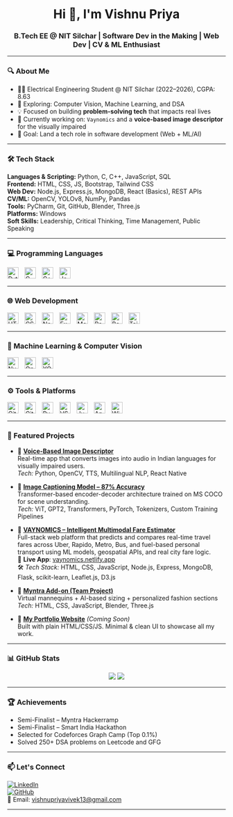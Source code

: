 <h1 align="center">Hi 👋, I'm Vishnu Priya</h1>
<h3 align="center">B.Tech EE @ NIT Silchar | Software Dev in the Making | Web Dev | CV & ML Enthusiast</h3>

---

### 🔍 About Me

- 👩‍🎓 Electrical Engineering Student @ NIT Silchar (2022–2026), CGPA: 8.63  
- 🧠 Exploring: Computer Vision, Machine Learning, and DSA  
- 💡 Focused on building **problem-solving tech** that impacts real lives  
- 🌱 Currently working on: `Vaynomics` and a **voice-based image descriptor** for the visually impaired  
- 🎯 Goal: Land a tech role in software development (Web + ML/AI)

---

### 🛠️ Tech Stack

**Languages & Scripting:** Python, C, C++, JavaScript, SQL  
**Frontend:** HTML, CSS, JS, Bootstrap, Tailwind CSS  
**Web Dev:** Node.js, Express.js, MongoDB, React (Basics), REST APIs  
**CV/ML:** OpenCV, YOLOv8, NumPy, Pandas  
**Tools:** PyCharm, Git, GitHub, Blender, Three.js  
**Platforms:** Windows  
**Soft Skills:** Leadership, Critical Thinking, Time Management, Public Speaking

---

### 💻 Programming Languages

<p align="left">
  <img src="https://cdn.jsdelivr.net/gh/devicons/devicon/icons/python/python-original.svg" style="height:26px;width:auto;margin-right:10px;" alt="Python"/>
  <img src="https://cdn.jsdelivr.net/gh/devicons/devicon/icons/c/c-original.svg" style="height:26px;width:auto;margin-right:10px;" alt="C"/>
  <img src="https://cdn.jsdelivr.net/gh/devicons/devicon/icons/cplusplus/cplusplus-original.svg" style="height:26px;width:auto;margin-right:10px;" alt="C++"/>
  <img src="https://cdn.jsdelivr.net/gh/devicons/devicon/icons/javascript/javascript-original.svg" style="height:26px;width:auto;margin-right:10px;" alt="JavaScript"/>
</p>

---

### 🌐 Web Development

<p align="left">
  <img src="https://cdn.jsdelivr.net/gh/devicons/devicon/icons/html5/html5-original.svg" style="height:26px;width:auto;margin-right:10px;" alt="HTML5"/>
  <img src="https://cdn.jsdelivr.net/gh/devicons/devicon/icons/css3/css3-original.svg" style="height:26px;width:auto;margin-right:10px;" alt="CSS3"/>
  <img src="https://cdn.jsdelivr.net/gh/devicons/devicon/icons/nodejs/nodejs-original.svg" style="height:26px;width:auto;margin-right:10px;" alt="Node.js"/>
  <img src="https://cdn.jsdelivr.net/gh/devicons/devicon/icons/express/express-original.svg" style="height:26px;width:auto;margin-right:10px;" alt="Express.js"/>
  <img src="https://cdn.jsdelivr.net/gh/devicons/devicon/icons/mongodb/mongodb-original.svg" style="height:26px;width:auto;margin-right:10px;" alt="MongoDB"/>
  <img src="https://cdn.jsdelivr.net/gh/devicons/devicon/icons/react/react-original.svg" style="height:26px;width:auto;margin-right:10px;" alt="React.js"/>
  <img src="https://cdn.jsdelivr.net/gh/devicons/devicon/icons/bootstrap/bootstrap-original.svg" style="height:26px;width:auto;margin-right:10px;" alt="Bootstrap"/>
  <img src="https://img.shields.io/badge/Tailwind_CSS-38B2AC?style=flat&logo=tailwind-css&logoColor=white" style="height:26px;width:auto;margin-right:10px;" alt="Tailwind CSS"/>
</p>

---

### 🧠 Machine Learning & Computer Vision

<p align="left">
  <img src="https://cdn.jsdelivr.net/gh/devicons/devicon/icons/numpy/numpy-original.svg" style="height:26px;width:auto;margin-right:10px;" alt="NumPy"/>
  <img src="https://cdn.jsdelivr.net/gh/devicons/devicon/icons/opencv/opencv-original.svg" style="height:26px;width:auto;margin-right:10px;" alt="OpenCV"/>
  <img src="https://raw.githubusercontent.com/ultralytics/assets/main/logo/logo-github.png" style="height:26px;width:auto;margin-right:10px;" alt="YOLOv8"/>
</p>

---

### ⚙️ Tools & Platforms

<p align="left">
  <img src="https://cdn.jsdelivr.net/gh/devicons/devicon/icons/git/git-original.svg" style="height:26px;width:auto;margin-right:10px;" alt="Git"/>
  <img src="https://cdn.jsdelivr.net/gh/devicons/devicon/icons/github/github-original.svg" style="height:26px;width:auto;margin-right:10px;" alt="GitHub"/>
  <img src="https://img.shields.io/badge/PyCharm-000000?style=flat&logo=pycharm&logoColor=white" style="height:26px;width:auto;margin-right:10px;" alt="PyCharm"/>
  <img src="https://img.shields.io/badge/VS%20Code-007ACC?style=flat&logo=visual-studio-code&logoColor=white" style="height:26px;width:auto;margin-right:10px;" alt="VS Code"/>
  <img src="https://img.shields.io/badge/Jupyter-F37626?style=flat&logo=jupyter&logoColor=white" style="height:26px;width:auto;margin-right:10px;" alt="Jupyter Notebook"/>
  <img src="https://img.shields.io/badge/Anaconda-44A833?style=flat&logo=anaconda&logoColor=white" style="height:26px;width:auto;margin-right:10px;" alt="Anaconda"/>
  <img src="https://img.shields.io/badge/Windows-0078D6?style=flat&logo=windows&logoColor=white" style="height:26px;width:auto;margin-right:10px;" alt="Windows"/>
</p>

---

### 💼 Featured Projects

- 🔹 **[Voice-Based Image Descriptor](https://github.com/vishnu2005/Image-Captioning-App)**  
  Real-time app that converts images into audio in Indian languages for visually impaired users.  
  *Tech:* Python, OpenCV, TTS, Multilingual NLP, React Native

- 🔹 **[Image Captioning Model – 87% Accuracy](https://github.com/vishnu2005/Image-Captioning-Model-87-accuracy-)**  
  Transformer-based encoder-decoder architecture trained on MS COCO for scene understanding.  
  *Tech:* ViT, GPT2, Transformers, PyTorch, Tokenizers, Custom Training Pipelines

- 🔹 **[VAYNOMICS – Intelligent Multimodal Fare Estimator](https://github.com/vishnu2005/VAYNOMICS)**  
  Full-stack web platform that predicts and compares real-time travel fares across Uber, Rapido, Metro, Bus, and fuel-based personal transport using ML models, geospatial APIs, and real city fare logic.  
  📍 **Live App**: [vaynomics.netlify.app](https://68779701d2d3c472a017cbf9--superlative-macaron-26e588.netlify.app/)  
  🛠️ *Tech Stack:* HTML, CSS, JavaScript, Node.js, Express, MongoDB, Flask, scikit-learn, Leaflet.js, D3.js

- 🔹 **[Myntra Add-on (Team Project)](https://github.com/vishnu2005/NIT-SILCHAR_BINARY-BEACONS)**  
  Virtual mannequins + AI-based sizing + personalized fashion sections  
  *Tech:* HTML, CSS, JavaScript, Blender, Three.js

- 🔹 **[My Portfolio Website](https://vishnu2005.github.io/portfolio)** *(Coming Soon)*  
  Built with plain HTML/CSS/JS. Minimal & clean UI to showcase all my work.

---

### 📊 GitHub Stats

<p align="center">
  <img src="https://github-readme-stats.vercel.app/api?username=vishnu2005&show_icons=true&theme=radical" />
  <img src="https://streak-stats.demolab.com?user=vishnu2005&theme=radical" />

</p>

---

### 🏆 Achievements

- Semi-Finalist – Myntra Hackerramp
- Semi-Finalist – Smart India Hackathon  
- Selected for Codeforces Graph Camp (Top 0.1%)  
- Solved 250+ DSA problems on Leetcode and GFG  

---

### 📫 Let's Connect

[![LinkedIn](https://img.shields.io/badge/LinkedIn-blue?logo=linkedin&style=flat-square)](https://www.linkedin.com/in/vishnu-priya-243418247/)  
[![GitHub](https://img.shields.io/badge/GitHub-grey?logo=github&style=flat-square)](https://github.com/vishnu2005)  
📧 Email: vishnupriyavivek13@gmail.com

---
